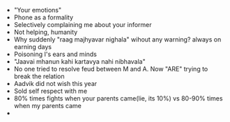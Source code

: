 - "Your emotions"
- Phone as a formality
- Selectively complaining me about your informer
- Not helping, humanity
- Why suddenly "raag majhyavar nighala" wihout any warning? always on earning days
- Poisoning I's ears and minds
- "Jaavai mhanun kahi kartavya nahi nibhavala"
- No one tried to resolve feud between M and A. Now "ARE" trying to break the relation
- Aadvik did not wish this year
- Sold self respect with me
- 80% times fights when your parents came(lie, its 10%) vs 80-90% times when my parents came
- 
